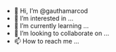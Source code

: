 - 👋 Hi, I’m @gauthamarcod
- 👀 I’m interested in ...
- 🌱 I’m currently learning ...
- 💞️ I’m looking to collaborate on ...
- 📫 How to reach me ...

<!---
gauthamarcod/gauthamarcod is a ✨ special ✨ repository because its `README.md` (this file) appears on your GitHub profile.
You can click the Preview link to take a look at your changes.
--->
